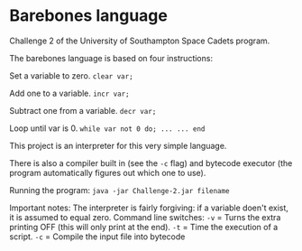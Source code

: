 # Barebones language
Challenge 2 of the University of Southampton Space Cadets program.


The barebones language is based on four instructions:

Set a variable to zero.
`clear var;`

Add one to a variable.
`incr var;`
  
Subtract one from a variable.
`decr var;`
  
Loop until var is 0.
`while var not 0 do;
...
...
end`
  
This project is an interpreter for this very simple language.

There is also a compiler built in (see the `-c` flag) and bytecode executor (the program automatically figures out which one to use).

Running the program:
`java -jar Challenge-2.jar filename` 


Important notes:
The interpreter is fairly forgiving: if a variable doen't exist, it is assumed to equal zero.
Command line switches:
`-v` = Turns the extra printing OFF (this will only print at the end).
`-t` = Time the execution of a script.
`-c` = Compile the input file into bytecode
